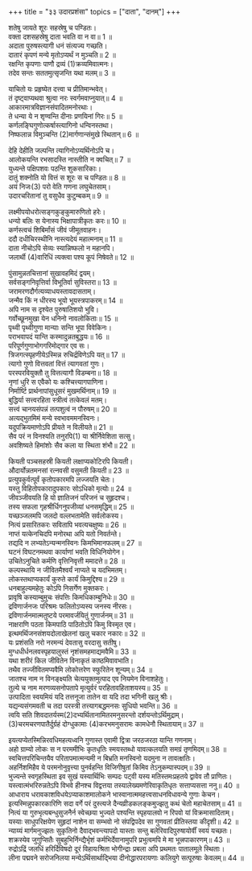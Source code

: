 +++
title = "३३ उदारप्रशंसा"
topics = ["दाता", "दानम्"]
+++
  
शतेषु जायते शूरः सहस्रेषु च पण्डितः।  
वक्ता दशसहस्रेषु दाता भवति वा न वा॥ 1 ॥  
अदाता पुरुषस्त्यागी धनं संत्यज्य गच्छति।  
दातारं कृपणं मन्ये मृतोऽप्यर्थं न मुञ्चति॥ 2 ॥  
रक्षन्ति कृपणाः पाणौ द्रव्यं (1)क्रव्यमिवात्मनः।  
तदेव सन्तः सततमुत्सृजन्ति यथा मलम्॥ 3 ॥  
  
[^1]: मांसम्.

याचितो यः प्रहृष्येत दत्त्वा च प्रीतिमान्भवेत्।  
तं दृष्ट्वाप्यथवा श्रुत्वा नरः स्वर्गमवाप्नुयात्॥ 4 ॥  
आकारमात्रविज्ञानसंपादितमनोरथाः।  
ते धन्या ये न शृण्वन्ति दीनाः प्रणयिनां गिरः॥ 5 ॥  
कर्णलङ्घिगुणोत्कर्षास्त्यागिनो धन्विनस्तथा।  
निष्फलान्न विमुञ्चन्ति (2)मार्गणान्संमुखे स्थितान्॥ 6 ॥  
  
[^2]: बाणान्; [पक्षे] याचकान्.

देहि देहीति जल्पन्ति त्यागिनोऽप्यर्थिनोऽपि च।  
आलोकयन्ति रभसादस्ति नास्तीति न क्वचित्॥ 7 ॥  
युध्यन्ते पक्षिपशवः पठन्ति शुकसारिकाः।  
दातुं शक्नोति यो वित्तं स शूरः स च पण्डितः॥ 8 ॥  
अयं निजः(3) परो वेति गणना लघुचेतसाम्।  
उदारचरितानां तु वसुधैव कुटुम्बकम्॥ 9 ॥  
  
[^3]: स्वकीयः.

लक्ष्मीपयोधरोत्सङ्गकुङ्कुमारुणितो हरेः।  
धन्यो बलिः स येनास्य भिक्षापात्रीकृतः करः॥ 10 ॥  
कर्णस्त्वचं शिबिर्मांसं जीवं जीमूतवाहनः।  
ददौ दधीचिरस्थीनि नास्त्यदेयं महात्मनाम्॥ 11 ॥  
दाता नीचोऽपि सेव्यः स्यान्निष्फलो न महानपि।  
जलार्थी (4)वारिधिं त्यक्त्वा पश्य कूपं निषेवते॥ 12 ॥  
  
[^4]: समुद्रम्.

पुंसामुन्नतचित्तानां सुखावहमिदं द्वयम्।  
सर्वसङ्गनिवृत्तिर्वा विभूतिर्वा सुविस्तरा॥ 13 ॥  
जरामरणदौर्गत्यव्याधयस्तावदासताम्।  
जन्मैव किं न धीरस्य भूयो भूयस्त्रपाकरम्॥ 14 ॥  
अपि नाम स दृश्येत पुरुषातिशयो भुवि।  
गर्वोच्छूनमुखा येन धनिनो नावलोकिताः॥ 15 ॥  
पृथ्वी पृथ्वीगुणा मान्याः सन्ति भूपा विवेकिनः।  
पराभवापदं यान्ति कस्मादुन्नतबुद्धयः॥ 16 ॥  
परिपूर्णगुणाभोगगरिमोद्गार एव सः।  
त्रिजगत्स्पृहणीयेऽस्मिन्न रुचिर्द्रविणेऽपि यत्॥ 17 ॥  
त्यागो गुणो वित्तवतां वित्तं त्यागवतां गुणः।  
परस्परवियुक्तौ तु वित्तत्यागौ विडम्बना॥ 18 ॥  
नृणां धुरि स एवैको यः कश्चित्त्यागपाणिना।  
निर्मार्ष्टि प्रार्थनापांसुधूसरं मुखमर्थिनाम्॥ 19 ॥  
बुद्धिर्या सत्त्वरहिता स्त्रीत्वं तत्केवलं मतम्।  
सत्त्वं चानयसंपन्नं तत्पशुत्वं न पौरुषम्॥ 20 ॥  
अत्यद्भुतमिमं मन्ये स्वभावममनस्विनः।  
यदुपक्रियमाणोऽपि प्रीयते न विलीयते॥ 21 ॥  
सैव परं न विनश्यति तनुरपि(1) या श्रीर्निवेशिता सत्सु।  
अवशिष्यते हिमांशोः सैव कला या स्थिता शंभौ॥ 22 ॥  
  
[^1]: अल्पा.

कियती पञ्चसहस्री कियती लक्षाप्यकोटिरपि कियती।  
औदार्योन्नतमनसां रत्नवसी वसुमती कियती॥ 23 ॥  
प्रत्युपकुर्वत्पूर्वं कृतोपकारमपि लज्जयति चेतः।  
यस्तु विहितोपकारादुपकारः सोऽधिको मृत्योः॥ 24 ॥  
जीवञ्जीवयति हि यो ज्ञातिजनं परिजनं च सुहृदश्च।  
तस्य सफला गृहश्रीर्धिगनुपजीव्यां धनसमृद्धिम्॥ 25 ॥  
यच्छञ्जलमपि जलदो वल्लभतामेति सर्वलोकस्य।  
नित्यं प्रसारितकरः सवितापि भवत्यचक्षुष्यः॥ 26 ॥  
नाप्तं यत्केनचिदपि मनोरथा अपि यतो निवर्तन्ते।  
तद्यदि न लभ्यतेऽन्यन्मनस्विनः किमभिमानफलम्॥ 27 ॥  
घटनं विघटनमथवा कार्याणां भवति विधिनियोगेन।  
उचितेऽनुचिते कर्मणि वृत्तिनिवृत्ती ममादत्ते॥ 28 ॥  
कल्पस्थायि न जीवितमैश्वर्यं नाप्यते च यदभिमतम्।  
लोकस्तथाप्यकार्यं कुरुते कार्यं किमुद्दिश्य॥ 29 ॥  
धनबाहुल्यमहेतुः कोऽपि निसर्गेण मुक्तकरः।  
प्रावृषि कस्याम्बुमुचः संपत्तिः किमधिकाम्बुनिधेः॥ 30 ॥  
द्रविणार्जनजः परिश्रमः फलितोऽप्यस्य जनस्य नीरसः।  
द्रविणार्जनमात्मतुष्टये परमावर्जयितुं गुणार्जनम्॥ 31 ॥  
नाक्षराणि पठता किमपाठि पाठितोऽपि किमु विस्मृत एव।  
इत्थमर्थिजनसंशयदोलाखेलनां खलु चकार नकारः॥ 32 ॥  
यः प्रशंसति नरो नरमन्यं देवतासु वरदासु सतीषु।  
मुग्धधीर्धनलवस्पृहयालुस्तं नृशंसमहमाद्यमवैमि॥ 33 ॥  
यथा शरीरं किल जीवितेन विनाकृतं काष्ठमिवावभाति।  
तथैव तज्जीवितमप्यवैमि लोकोत्तरेण स्फुरितेन शून्यम्॥ 34 ॥  
जातश्च नाम न विनङ्क्ष्यति चेत्ययुक्तमुत्पाद एव नियमेन विनाशहेतुः।  
तुल्ये च नाम मरणव्यसनोपतापे मृत्युर्वरं परहितावहिताशयस्य॥ 35 ॥  
उत्पादिता स्वयमियं यदि तत्तनूजा तातेन वा यदि तदा भगिनी खलु श्रीः।  
यद्यन्यसंगमवती च तदा परस्त्री तत्त्यागबद्धमनसः सुधियो भवन्ति॥ 36 ॥  
त्वयि सति शिवदातर्यस्म(2)दभ्यर्थितानामितरमनुसरन्तो दर्शयन्तोऽर्थिमुद्राम्।  
(3)चरमचरणपातैर्दुर्ग्रहं दोग्धुकामाः (4)करभमनुसरामः कामधेनौ स्थितायाम्॥ 37 ॥  
  
[^2]: याचितानाम्.

[^3]: पाश्चात्यचरणपातैः.

[^4]: उष्ट्रम्.

इयत्यप्येतस्मिन्निरवधिमहत्यध्वनि गुणास्त एवामी द्वित्रा जरठजरठा यान्ति गणनाम्।  
अहो ग्राम्यो लोकः स न परममीभिः कृतधृतिः स्मयस्तब्धो यावत्कलयति समग्रं तृणमिदम्॥ 38 ॥  
स्वचित्तपरिचिन्तयैव परितापमात्मन्यमी न बिभ्रति मनस्विनो यदमुना न तावत्क्षतिः।  
अहर्निशमिहैव ये परमनोनुवृत्त्या पुनर्वहन्ति विजिगीषुतां किमिव तेऽनुकम्पास्पदम्॥ 39 ॥  
भुज्यन्ते स्वगृहस्थिता इव सुखं यस्यार्थिभिः सम्पदः पट्वी यस्य मतिस्तमःप्रहतये द्वावेव तौ प्राणितः।  
यस्त्वात्मंभरिरुन्नतेऽपि विभवे हीनश्च विद्वत्तया तस्यालेख्यमणेरिवाकृतिधृतः सत्ताप्यसत्ता ननु॥ 40 ॥  
आधाराय धरावकाशविधयेऽप्याकाशमालोकने भास्वानात्ममहत्त्वसाधनविधावन्ये गुणाः केचन।  
इत्यस्मिन्नुपकारकारिणि सदा वर्गे परं दुस्त्यजे दैन्यव्रीडकलङ्कमुज्झतु कथं चेतो महाचेतसाम्॥ 41 ॥  
नित्यं या गुरुभृत्यबन्धुसुजनैर्न स्वेच्छया भुज्यते पश्यन्ति स्पृहयालवो न रिपवो यां विक्रमासादिताम्।  
यस्याः साधुपरिक्षयेण सुहृदां नाशेन वा सम्भवो नो संपद्विपदेव सा गुणवतां प्रीतिस्तया कीदृशी॥ 42 ॥  
न्याय्यं मार्गमनुज्झतः सुकृतिनो दैवाद्भवन्त्यापदो यास्ताः सन्तु बलेरिवादिपुरुषायोर्वीं स्वयं यच्छतः।  
शक्रस्येव जुगुप्सितैः सुबहुभिर्निन्द्यैर्भृशं कर्मभिर्देवानामुपरि प्रभुत्वमपि मे मा भूत्त्रपाकारणम्॥ 43 ॥  
रुद्रोऽद्रिं जलधिं हरिर्दिविषदो दूरं विहायःश्रिता भोगीन्द्राः प्रबला अपि प्रथमतः पातालमूले स्थिताः।  
लीना पद्मवने सरोजनिलया मन्येऽर्थिसार्थाद्भिया दीनोद्धारपरायणाः कलियुगे सत्पूरुषाः केवलम्॥ 44 ॥  